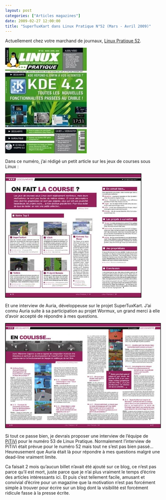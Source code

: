 ```yaml
---
layout: post
categories: ["Articles magazines"]
date: 2009-02-27 12:00:00
title: "SuperTuxKart dans Linux Pratique N°52 (Mars - Avril 2009)"
---
```


Actuellement chez votre marchand de journaux,
[Linux Pratique 52](http://www.linux-pratique.com/index.php/2008/12/27/linux-pratique-n%C2%B051-janvierfevrier-2009-chez-votre-marchand-de-journaux).

[![couverture](/assets/images/articles/LP52-supertuxkart_couv.webp)](http://www.linux-pratique.com/index.php/2008/12/27/linux-pratique-n%C2%B051-janvierfevrier-2009-chez-votre-marchand-de-journaux)

Dans ce numéro, j’ai rédigé un petit article sur les jeux de courses
sous Linux :

![article](/assets/images/articles/LP52-courses.webp)

Et une interview de Auria, développeuse sur le projet SuperTuxKart.
J’ai connu Auria suite à sa participation au projet Wormux, un grand
merci à elle d’avoir accepté de répondre à mes questions.

![interview](/assets/images/articles/LP52-stk.webp)

Si tout ce passe bien, je devrais proposer une interview de l’équipe de
[PiTiVi](http://pitivi.sourceforge.net/) pour le numéro 53
de Linux Pratique. Normalement l’interview de PiTiVi était prévue pour
le numéro 52 mais tout ne s’est pas bien passé… Heureusement que
Auria était là pour répondre à mes questions malgré une dead-line
vraiment limite.

Ca faisait 2 mois qu’aucun billet n’avait été ajouté sur ce blog, ce
n’est pas parce qu’il est mort, juste parce que je n’ai plus vraiment
le temps d’écrire des articles intéressants ici. Et puis c’est
tellement facile, amusant et convivial d’écrire pour un magazine que la
motivation n’est pas forcément simple à trouver pour écrire sur un blog
dont la visibilité est forcément ridicule fasse à la presse écrite.

